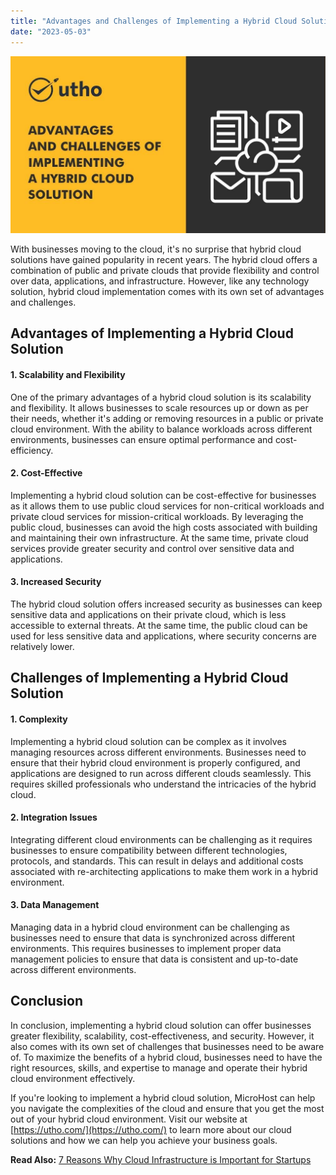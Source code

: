 ```yaml
---
title: "Advantages and Challenges of Implementing a Hybrid Cloud Solution"
date: "2023-05-03"
---
```


![Advantages and Challenges of Implementing a Hybrid Cloud Solution](images/Advantages-and-Challenges-of-Implementing-a-Hybrid-Cloud-Solution.jpg)

With businesses moving to the cloud, it's no surprise that hybrid cloud solutions have gained popularity in recent years. The hybrid cloud offers a combination of public and private clouds that provide flexibility and control over data, applications, and infrastructure. However, like any technology solution, hybrid cloud implementation comes with its own set of advantages and challenges.

## **Advantages of Implementing a Hybrid Cloud Solution**

#### 1\. **Scalability and Flexibility**

One of the primary advantages of a hybrid cloud solution is its scalability and flexibility. It allows businesses to scale resources up or down as per their needs, whether it's adding or removing resources in a public or private cloud environment. With the ability to balance workloads across different environments, businesses can ensure optimal performance and cost-efficiency.

#### 2\. **Cost-Effective**

Implementing a hybrid cloud solution can be cost-effective for businesses as it allows them to use public cloud services for non-critical workloads and private cloud services for mission-critical workloads. By leveraging the public cloud, businesses can avoid the high costs associated with building and maintaining their own infrastructure. At the same time, private cloud services provide greater security and control over sensitive data and applications.

#### 3\. **Increased Security**

The hybrid cloud solution offers increased security as businesses can keep sensitive data and applications on their private cloud, which is less accessible to external threats. At the same time, the public cloud can be used for less sensitive data and applications, where security concerns are relatively lower.

## **Challenges of Implementing a Hybrid Cloud Solution**

#### 1\. **Complexity**

Implementing a hybrid cloud solution can be complex as it involves managing resources across different environments. Businesses need to ensure that their hybrid cloud environment is properly configured, and applications are designed to run across different clouds seamlessly. This requires skilled professionals who understand the intricacies of the hybrid cloud.

#### 2\. **Integration Issues**

Integrating different cloud environments can be challenging as it requires businesses to ensure compatibility between different technologies, protocols, and standards. This can result in delays and additional costs associated with re-architecting applications to make them work in a hybrid environment.

#### 3\. **Data Management**

Managing data in a hybrid cloud environment can be challenging as businesses need to ensure that data is synchronized across different environments. This requires businesses to implement proper data management policies to ensure that data is consistent and up-to-date across different environments.

## Conclusion

In conclusion, implementing a hybrid cloud solution can offer businesses greater flexibility, scalability, cost-effectiveness, and security. However, it also comes with its own set of challenges that businesses need to be aware of. To maximize the benefits of a hybrid cloud, businesses need to have the right resources, skills, and expertise to manage and operate their hybrid cloud environment effectively.

If you're looking to implement a hybrid cloud solution, MicroHost can help you navigate the complexities of the cloud and ensure that you get the most out of your hybrid cloud environment. Visit our website at [https://utho.com/](https://utho.com/) to learn more about our cloud solutions and how we can help you achieve your business goals.

**Read Also:** [7 Reasons Why Cloud Infrastructure is Important for Startups](https://utho.com/docs/tutorial/7-reasons-why-cloud-infrastructure-is-important-for-startups/)
